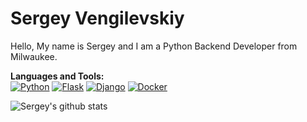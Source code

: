 # Sergey Vengilevskiy
Hello, My name is Sergey and I am a Python Backend Developer from Milwaukee.


**Languages and Tools:**  
[![Python](https://img.shields.io/badge/Python-blue?style=flat&logo=python&logoColor=white&link=https://github.com/NeoVic2006)](https://github.com/NeoVic2006) 
[![Flask](https://img.shields.io/badge/Flask-gray?style=flat&logo=flask&logoColor=white&link=https://github.com/NeoVic2006)](https://github.com/NeoVic2006) 
[![Django](https://img.shields.io/badge/Django-darkgreen?style=flat&logo=django&logoColor=white&link=https://github.com/NeoVic2006)](https://github.com/NeoVic2006) 
[![Docker](https://img.shields.io/badge/-Docker-2496ED?style=flat&logo=docker&logoColor=white&link=https://github.com/NeoVic2006)](https://github.com/NeoVic2006) 


![Sergey's github stats](https://github-readme-stats.vercel.app/api?username=NeoVic2006&show_icons=true&hide_border=true)
